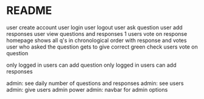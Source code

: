 # README

user create account
user login
user logout
user ask question
user add responses
user view questions and responses
1 users vote on response
homepage shows all q's in chronological order with response and votes
user who asked the question gets to give correct green check
users vote on question

only logged in users can add question
only logged in users can add responses

admin: see daily number of questions and responses
admin: see users
admin: give users admin power
admin: navbar for admin options
